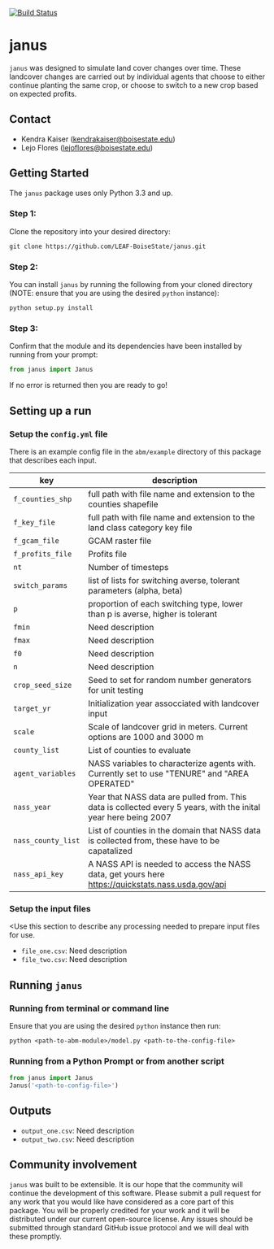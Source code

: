 [![Build Status](https://travis-ci.org/LEAF-BoiseState/janus.svg?branch=master)](https://travis-ci.org/LEAF-BoiseState/janus)

# janus

`janus` was designed to simulate land cover changes over time. These landcover changes are carried out by individual agents that choose to either continue planting the same crop, or choose to switch to a new crop based on expected profits.

## Contact
- Kendra Kaiser (kendrakaiser@boisestate.edu)
- Lejo Flores (lejoflores@boisestate.edu)

## Getting Started
The `janus` package uses only Python 3.3 and up.

### Step 1:
Clone the repository into your desired directory:

`git clone https://github.com/LEAF-BoiseState/janus.git`

### Step 2:
You can install `janus` by running the following from your cloned directory (NOTE: ensure that you are using the desired `python` instance):

`python setup.py install`

### Step 3:
Confirm that the module and its dependencies have been installed by running from your prompt:

```python
from janus import Janus
```

If no error is returned then you are ready to go!

## Setting up a run

### Setup the `config.yml` file
There is an example config file in the `abm/example` directory of this package that describes each input.

| key | description |
| -- | -- |
| `f_counties_shp` | full path with file name and extension to the counties shapefile |
| `f_key_file` | full path with file name and extension to the land class category key file |
| `f_gcam_file` | GCAM raster file |
| `f_profits_file` | Profits file |
| `nt` | Number of timesteps |
| `switch_params` | list of lists for switching averse, tolerant parameters (alpha, beta) |
| `p` | proportion of each switching type, lower than p is averse, higher is tolerant |
| `fmin` | Need description |
| `fmax` | Need description |
| `f0` | Need description |
| `n` | Need description |
| `crop_seed_size` | Seed to set for random number generators for unit testing |
| `target_yr` | Initialization year assocciated with landcover input |
| `scale` | Scale of landcover grid in meters. Current options are 1000 and 3000 m |
| `county_list` | List of counties to evaluate |
| `agent_variables` | NASS variables to characterize agents with. Currently set to use "TENURE" and "AREA OPERATED" |
| `nass_year` | Year that NASS data are pulled from. This data is collected every 5 years, with the inital year here being 2007 |
| `nass_county_list` | List of counties in the domain that NASS data is collected from, these have to be capatalized |
| `nass_api_key` | A NASS API is needed to access the NASS data, get yours here https://quickstats.nass.usda.gov/api |

### Setup the input files
<Use this section to describe any processing needed to prepare input files for use.

- `file_one.csv`:  Need description
- `file_two.csv`:  Need description

## Running `janus`

### Running from terminal or command line
Ensure that you are using the desired `python` instance then run:

`python <path-to-abm-module>/model.py <path-to-the-config-file>`

### Running from a Python Prompt or from another script

```python
from janus import Janus
Janus('<path-to-config-file>')
```

## Outputs
<Use this section to describe the outputs>

- `output_one.csv`:  Need description
- `output_two.csv`:  Need description

## Community involvement
`janus` was built to be extensible.  It is our hope that the community will continue the development of this software.  Please submit a pull request for any work that you would like have considered as a core part of this package.  You will be properly credited for your work and it will be distributed under our current open-source license.  Any issues should be submitted through standard GitHub issue protocol and we will deal with these promptly.
